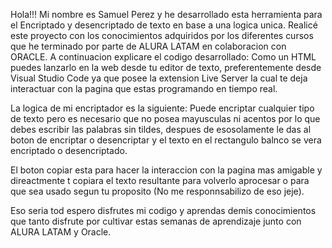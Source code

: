 Hola!!!
Mi nombre es Samuel Perez y he desarrollado esta herramienta para el Encriptado y desencriptado de texto en base a una logica unica.
Realicé este proyecto con los conocimientos adquiridos por los diferentes cursos que he terminado por parte de ALURA LATAM en colaboracion con ORACLE.
A continuacion explicare el codigo desarrollado:
Como un HTML puedes lanzarlo en la web desde tu editor de texto, preferentemente desde Visual Studio Code ya que posee la extension Live Server la cual te deja interactuar con la pagina que estas programando en tiempo real.

La logica de mi encriptador es la siguiente: Puede encriptar cualquier tipo de texto pero es necesario que no posea mayusculas ni acentos por lo que debes escribir las palabras sin tildes, despues de esosolamente le das al boton de encriptar o desencriptar y el texto
en el rectangulo balnco se vera encriptado o desencriptado.

El boton copiar esta para hacer la interaccion con la pagina mas amigable y direactmente t copiara el texto resultante para volverlo aprocesar o para que sea usado segun tu proposito (No me responnsabilizo de eso jeje).

Eso seria tod espero disfrutes mi codigo y aprendas demis conocimientos que tanto disfrute por cultivar estas semanas de aprendizaje junto con ALURA LATAM y Oracle.

